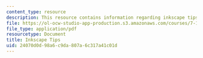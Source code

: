 ```yaml
---
content_type: resource
description: This resource contains information regarding inkscape tips.
file: https://ol-ocw-studio-app-production.s3.amazonaws.com/courses/7-15-experimental-molecular-genetics-spring-2015/24070d0d98a6c9da807a6c317a41c01d_MIT7_15S15_Inkscape_tips.pdf
file_type: application/pdf
resourcetype: Document
title: Inkscape Tips
uid: 24070d0d-98a6-c9da-807a-6c317a41c01d
---
```

